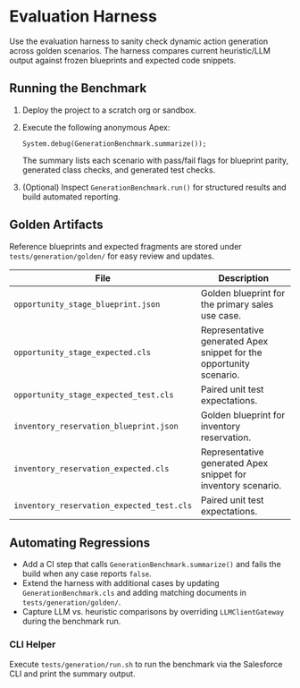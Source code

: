 # Evaluation Harness

Use the evaluation harness to sanity check dynamic action generation across golden scenarios. The harness compares current heuristic/LLM output against frozen blueprints and expected code snippets.

## Running the Benchmark

1. Deploy the project to a scratch org or sandbox.
2. Execute the following anonymous Apex:
   ```apex
   System.debug(GenerationBenchmark.summarize());
   ```
   The summary lists each scenario with pass/fail flags for blueprint parity, generated class checks, and generated test checks.

3. (Optional) Inspect `GenerationBenchmark.run()` for structured results and build automated reporting.

## Golden Artifacts

Reference blueprints and expected fragments are stored under `tests/generation/golden/` for easy review and updates.

| File | Description |
|------|-------------|
| `opportunity_stage_blueprint.json` | Golden blueprint for the primary sales use case. |
| `opportunity_stage_expected.cls` | Representative generated Apex snippet for the opportunity scenario. |
| `opportunity_stage_expected_test.cls` | Paired unit test expectations. |
| `inventory_reservation_blueprint.json` | Golden blueprint for inventory reservation. |
| `inventory_reservation_expected.cls` | Representative generated Apex snippet for inventory scenario. |
| `inventory_reservation_expected_test.cls` | Paired unit test expectations. |

## Automating Regressions

- Add a CI step that calls `GenerationBenchmark.summarize()` and fails the build when any case reports `false`.
- Extend the harness with additional cases by updating `GenerationBenchmark.cls` and adding matching documents in `tests/generation/golden/`.
- Capture LLM vs. heuristic comparisons by overriding `LLMClientGateway` during the benchmark run.

### CLI Helper

Execute `tests/generation/run.sh` to run the benchmark via the Salesforce CLI and print the summary output.
